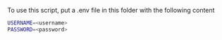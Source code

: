 To use this script, put a .env file in this folder with the following content

```bash
USERNAME=<username>
PASSWORD=<password>
```
